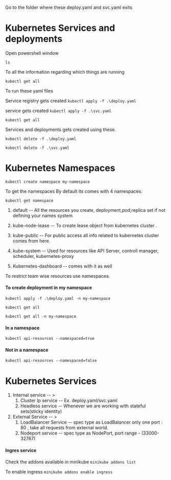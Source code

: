 Go to the folder where these deploy.yaml and svc.yaml exits
# Kubernetes Services and deployments 
Open powershell window

`ls`

To all the information regarding which things are running

`kubectl get all`

To run these yaml files

Service registry gets created
`kubectl apply -f .\deploy.yaml`

service gets created
`kubectl apply -f .\svc.yaml`

`kubectl get all`

Services and deployments gets created using these.

`kubectl delete -f .\deploy.yaml`

`kubectl delete -f .\svc.yaml`  

# Kubernetes Namespaces

`kubectl create namespace my-namespace`

To get the namespaces
By default its comes with 4 namespaces.

`kubectl get namespace`

1. default --  All the resources you create, deployment,pod,replica set if not defining your names system
2. kube-node-lease -- To create lease object from kubernetes cluster .
3. kube-public -- For public access all info related to kubernetes cluster comes from here.
4. kube-system -- Used for resources like API Server, controll manager, scheduler, kubernetes-proxy

1. Kubernetes-dashboard -- comes with it as well


To restrict team wise resources use namespaces.

#### To create deployment in my namespace
`kubectl apply -f .\deploy.yaml -n my-namespace`

`kubectl get all`

`kubectl get all -n my-namespace`

#### In a namespace
`kubectl api-resources --namespaced=true`

#### Not in a namespace
`kubectl api-resources --namespaced=false`

# Kubernetes Services

1. Internal service -- > 
    1. Cluster Ip service -- Ex. deploy.yaml/svc.yaml
    2. Headless service -- Whenever we are working with stateful sets(sticky identity)
2. External Service -- >
    1. LoadBalancer Service --  spec type as LoadBalancer only one port : 80 , take all requests from external world.
    2. Nodeport service -- spec type as NodePort, port range - (33000-32767)

#### Ingres service

Check the addons available in minikube
`minikube addons list`

To enable ingress
`minikube addons enable ingress`